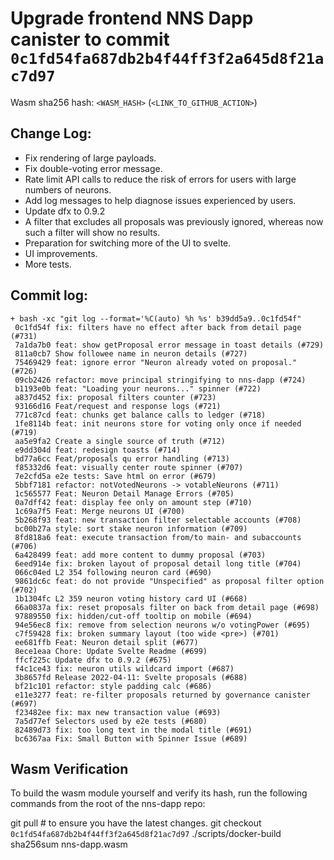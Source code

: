 # Upgrade frontend NNS Dapp canister to commit `0c1fd54fa687db2b4f44ff3f2a645d8f21ac7d97`
Wasm sha256 hash: `<WASM_HASH>` (`<LINK_TO_GITHUB_ACTION>`)

## Change Log:

* Fix rendering of large payloads.
* Fix double-voting error message.
* Rate limit API calls to reduce the risk of errors for users with large numbers of neurons.
* Add log messages to help diagnose issues experienced by users.
* Update dfx to 0.9.2
* A filter that excludes all proposals was previously ignored, whereas now such a filter will show no results.
* Preparation for switching more of the UI to svelte.
* UI improvements.
* More tests.

## Commit log:

```
+ bash -xc "git log --format='%C(auto) %h %s' b39dd5a9..0c1fd54f"
 0c1fd54f fix: filters have no effect after back from detail page (#731)
 7a1da7b0 feat: show getProposal error message in toast details (#729)
 811a0cb7 Show followee name in neuron details (#727)
 75469429 feat: ignore error "Neuron already voted on proposal." (#726)
 09cb2426 refactor: move principal stringifying to nns-dapp (#724)
 b1193e0b feat: "Loading your neurons..." spinner (#722)
 a837d452 fix: proposal filters counter (#723)
 93166d16 Feat/request and response logs (#721)
 771c87cd feat: chunks get balance calls to ledger (#718)
 1fe8114b feat: init neurons store for voting only once if needed (#719)
 aa5e9fa2 Create a single source of truth (#712)
 e9dd304d feat: redesign toasts (#714)
 bd77a6cc Feat/proposals qu error handling (#713)
 f85332d6 feat: visually center route spinner (#707)
 7e2cfd5a e2e tests: Save html on error (#679)
 5bbf7181 refactor: notVotedNeurons -> votableNeurons (#711)
 1c565577 Feat: Neuron Detail Manage Errors (#705)
 0a7dff42 feat: display fee only on amount step (#710)
 1c69a7f5 Feat: Merge neurons UI (#700)
 5b268f93 feat: new transaction filter selectable accounts (#708)
 bc00b27a style: sort stake neuron information (#709)
 8fd818a6 feat: execute transaction from/to main- and subaccounts (#706)
 6a428499 feat: add more content to dummy proposal (#703)
 6eed914e fix: broken layout of proposal detail long title (#704)
 066c04ed L2 354 following neuron card (#690)
 9861dc6c feat: do not provide "Unspecified" as proposal filter option (#702)
 1b1304fc L2 359 neuron voting history card UI (#668)
 66a0837a fix: reset proposals filter on back from detail page (#698)
 97889550 fix: hidden/cut-off tooltip on mobile (#694)
 94e56ec8 fix: remove from selection neurons w/o votingPower (#695)
 c7f59428 fix: broken summary layout (too wide <pre>) (#701)
 ee681ffb Feat: Neuron detail split (#677)
 8ece1eaa Chore: Update Svelte Readme (#699)
 ffcf225c Update dfx to 0.9.2 (#675)
 f4c1ce43 fix: neuron utils wildcard import (#687)
 3b8657fd Release 2022-04-11: Svelte proposals (#688)
 bf21c101 refactor: style padding calc (#686)
 e11e3277 feat: re-filter proposals returned by governance canister (#697)
 f23482ee fix: max new transaction value (#693)
 7a5d77ef Selectors used by e2e tests (#680)
 82489d73 fix: too long text in the modal title (#691)
 bc6367aa Fix: Small Button with Spinner Issue (#689)
```

## Wasm Verification

To build the wasm module yourself and verify its hash, run the following commands from the root of the nns-dapp repo:

git pull  # to ensure you have the latest changes.
git checkout `0c1fd54fa687db2b4f44ff3f2a645d8f21ac7d97`
./scripts/docker-build
sha256sum nns-dapp.wasm
